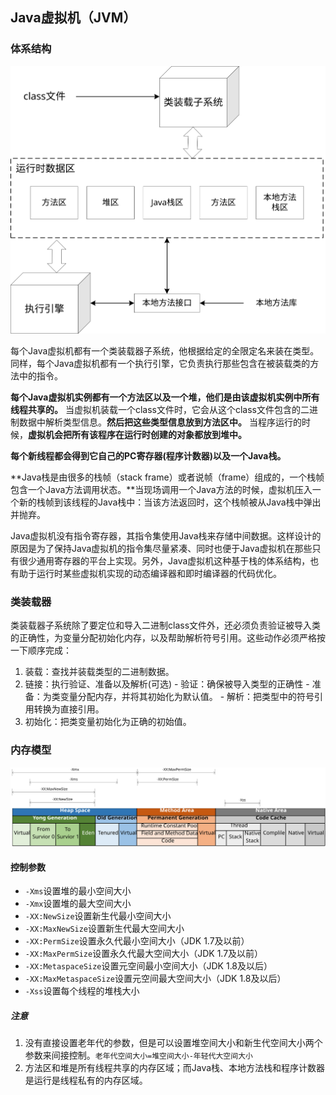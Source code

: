 ## Java虚拟机（JVM）

### 体系结构

![](/assets/jvm-architecture.svg)

每个Java虚拟机都有一个类装载器子系统，他根据给定的全限定名来装在类型。同样，每个Java虚拟机都有一个执行引擎，它负责执行那些包含在被装载类的方法中的指令。

**每个Java虚拟机实例都有一个方法区以及一个堆，**他们是由**该虚拟机实例中所有线程共享的。** 当虚拟机装载一个class文件时，它会从这个class文件包含的二进制数据中解析类型信息。**然后把这些类型信息放到方法区中。** 当程序运行的时候，**虚拟机会把所有该程序在运行时创建的对象都放到堆中。**

**每个新线程都会得到它自己的PC寄存器(程序计数器)以及一个Java栈。**

**Java栈是由很多的栈帧（stack frame）或者说帧（frame）组成的，一个栈帧包含一个Java方法调用状态。**当现场调用一个Java方法的时候，虚拟机压入一个新的栈帧到该线程的Java栈中：当该方法返回时，这个栈帧被从Java栈中弹出并抛弃。

Java虚拟机没有指令寄存器，其指令集使用Java栈来存储中间数据。这样设计的原因是为了保持Java虚拟机的指令集尽量紧凑、同时也便于Java虚拟机在那些只有很少通用寄存器的平台上实现。另外，Java虚拟机这种基于栈的体系结构，也有助于运行时某些虚拟机实现的动态编译器和即时编译器的代码优化。

### 类装载器

类装载器子系统除了要定位和导入二进制class文件外，还必须负责验证被导入类的正确性，为变量分配初始化内存，以及帮助解析符号引用。这些动作必须严格按一下顺序完成：

  1. 装载：查找并装载类型的二进制数据。
  2. 链接：执行验证、准备以及解析(可选)
    - 验证：确保被导入类型的正确性
    - 准备：为类变量分配内存，并将其初始化为默认值。
    - 解析：把类型中的符号引用转换为直接引用。
  3. 初始化：把类变量初始化为正确的初始值。
  
### 内存模型

![](/assets/java-memory-model.svg)

#### 控制参数

* `-Xms`设置堆的最小空间大小
* `-Xmx`设置堆的最大空间大小
* `-XX:NewSize`设置新生代最小空间大小
* `-XX:MaxNewSize`设置新生代最大空间大小
* `-XX:PermSize`设置永久代最小空间大小（JDK 1.7及以前）
* `-XX:MaxPermSize`设置永久代最大空间大小（JDK 1.7及以前）
* `-XX:MetaspaceSize`设置元空间最小空间大小（JDK 1.8及以后）
* `-XX:MaxMetaspaceSize`设置元空间最大空间大小（JDK 1.8及以后）
* `-Xss`设置每个线程的堆栈大小

##### 注意

1. 没有直接设置老年代的参数，但是可以设置堆空间大小和新生代空间大小两个参数来间接控制。`老年代空间大小=堆空间大小-年轻代大空间大小`
2. 方法区和堆是所有线程共享的内存区域；而Java栈、本地方法栈和程序计数器是运行是线程私有的内存区域。
